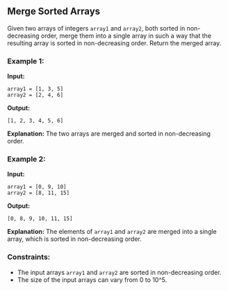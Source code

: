 ## Merge Sorted Arrays

Given two arrays of integers `array1` and `array2`, both sorted in non-decreasing order, merge them into a single array in such a way that the resulting array is sorted in non-decreasing order. Return the merged array.

### Example 1:

**Input:**
```
array1 = [1, 3, 5]
array2 = [2, 4, 6]
```

**Output:**
```
[1, 2, 3, 4, 5, 6]
```

**Explanation:** The two arrays are merged and sorted in non-decreasing order.

### Example 2:

**Input:**
```
array1 = [0, 9, 10]
array2 = [8, 11, 15]
```

**Output:**
```
[0, 8, 9, 10, 11, 15]
```

**Explanation:** The elements of `array1` and `array2` are merged into a single array, which is sorted in non-decreasing order.

### Constraints:

- The input arrays `array1` and `array2` are sorted in non-decreasing order.
- The size of the input arrays can vary from 0 to 10^5.